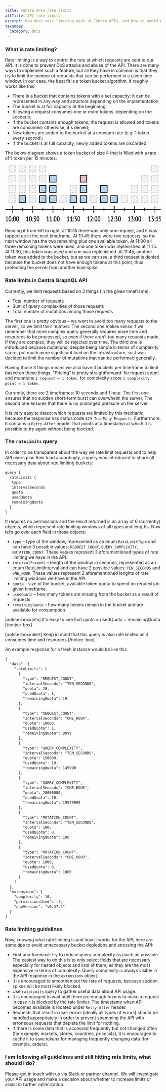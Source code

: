 ```yaml
---
title: Centra APIs rate limits
altTitle: API rate limits
excerpt: How does rate limiting work in Centra APIs, and how to avoid API rate limits issues
taxonomy:
  category: docs
---
```


### What is rate limiting?

Rate limiting is a way to control the rate at which requests are sent to our API. It is done to prevent DoS attacks and abuse of the API. There are many ways to implement such a feature, but all they have in common is that they try to limit the number of requests that can be performed in a given time window. In our case, the best fit is a token bucket algorithm. It roughly works like this:  
* There is a bucket that contains tokens with a set capacity; it can be represented in any way and structure depending on the implementation;
* The bucket is at full capacity at the beginning;
* Allowing a request consumes one or more tokens, depending on the scenario;
* If the bucket contains enough tokens, the request is allowed and tokens are consumed; otherwise, it's denied;
* New tokens are added to the bucket at a constant rate (e.g. 1 token every second);
* If the bucket is at full capacity, newly added tokens are discarded.

The below diagram shows a token bucket of size 4 that is filled with a rate of 1 token per 15 minutes:

![](rate-limit-timeline.png)

Reading it from left to right, at 10:15 there was only one request, and it was topped up in the next timeframe. At 10:45 there were two requests, so the next window has the two remaining plus one available token. At 11:00 all three remaining tokens were used, and one token was replenished at 11:15. At 11:30, this token was used and one was replenished. At 11:45, another token was added to the bucket, but as we can see, a third request is denied because the bucket does not have enough tokens at this point, thus protecting the server from another load spike.

### Rate limits in Centra GraphQL API

Currently, we limit requests based on 3 things (in the given timeframe):  
* Total number of requests
* Sum of query complexities of those requests
* Total number of mutations among those requests

The first one is pretty obvious – we want to avoid too many requests to the server, so we limit their number. The second one makes sense if we remember that more complex query generally requires more time and resources to be processed, so even if there aren’t too many requests made, if they are complex, they will be rejected over time. The third one is introduced because mutations, despite being simple in terms of complexity score, put much more significant load on the infrastructure, so it was decided to limit the number of mutations that can be performed generally.

Having those 3 things means we also have 3 buckets per timeframe to limit based on these things. “Pricing“ is pretty straightforward: for request count and mutations `1 request = 1 token`, for complexity score `1 complexity point = 1 token`.

Currently, there are 2 timeframes: 10 seconds and 1 hour. The first one ensures that no sudden short-term burst can overwhelm the server. The second one ensures that there is no prolonged pressure on the server.

It is very easy to detect which requests are limited by this mechanic, because the response has status code `429 Too Many Requests`. Furthermore, it contains a `Retry-After` header that points at a timestamp at which it is possible to try again without being blocked.

### The `rateLimits` query

In order to be transparent about the way we rate limit requests and to help API users plan their load accordingly, a query was introduced to share all necessary data about rate limiting buckets:

```gql
query {
  rateLimits {
   type
   intervalSeconds
   quota
   usedQuota
   remainingQuota
  }
}
```

It requires no permissions and the result returned is an array of 6 (currently) objects, which represent rate limiting windows of all types and lengths. Now let’s go over each field in those objects:
* `type` – type of the window, represented as an enum `RateLimitType` and can have 3 possible values: `REQUEST_COUNT`, `QUERY_COMPLEXITY`, `MUTATION_COUNT`. These values represent 3 aforementioned types of rate limiting we have in the API.
* `intervalSeconds` – length of the window in seconds, represented as an enum RateLimitInterval and can have 2 possible values: `TEN_SECONDS` and `ONE_HOUR`. These values represent 2 aforementioned lenghts of rate limiting windows we have in the API.
* `quota` – size of the bucket, available token quota to spend on requests in given timeframe.
* `usedQuota` – how many tokens are missing from the bucket as a result of requests.
* `remainingQuota` – how many tokens remain in the bucket and are available for consumption.

[notice-box=info]
It's easy to see that quota = usedQuota + remainingQuota
[/notice-box]

[notice-box=alert]
Keep in mind that this query is also rate limited as it consumes time and resources
[/notice-box]

An example response for a fresh instance would be like this:

```gql
{
  "data": {
    "rateLimits": [
      {
        "type": "REQUEST_COUNT",
        "intervalSeconds": "TEN_SECONDS",
        "quota": 20,
        "usedQuota": 1,
        "remainingQuota": 19
      },
      {
        "type": "REQUEST_COUNT",
        "intervalSeconds": "ONE_HOUR",
        "quota": 10000,
        "usedQuota": 1,
        "remainingQuota": 9999
      },
      {
        "type": "QUERY_COMPLEXITY",
        "intervalSeconds": "TEN_SECONDS",
        "quota": 150000,
        "usedQuota": 10,
        "remainingQuota": 149990
      },
      {
        "type": "QUERY_COMPLEXITY",
        "intervalSeconds": "ONE_HOUR",
        "quota": 20000000,
        "usedQuota": 10,
        "remainingQuota": 19999990
      },
      {
        "type": "MUTATION_COUNT",
        "intervalSeconds": "TEN_SECONDS",
        "quota": 100,
        "usedQuota": 0,
        "remainingQuota": 100
      },
      {
        "type": "MUTATION_COUNT",
        "intervalSeconds": "ONE_HOUR",
        "quota": 1000,
        "usedQuota": 0,
        "remainingQuota": 1000
      }
    ]
  },
  "extensions": {
    "complexity": 10,
    "permissionsUsed": [],
    "appVersion": "v0.37.4"
  }
}
```

### Rate limiting guidelines

Now, knowing what rate limiting is and how it works for the API, here are some tips to avoid unnecessary bucket depletions and stressing the API:
* First and foremost: try to reduce query complexity as much as possible. The easiest way to do this is to only select fields that are necessary, especially for nested objects and lists of them, as they are the most expensive in terms of complexity. Query complexity is always visible in the API response in the `extensions` object.
* It is encouraged to smoothen out the rate of requests, because sudden spikes will be most likely blocked.
* Use `rateLimits` query to gather useful data about API usage.
* It is encouraged to wait until there are enough tokens to make a request in case it is blocked by the rate limiter. The timestamp when API becomes available is located under `Retry-After` header.
* Requests that result in user errors (ideally all types of errors) should be handled appropriately in order to prevent spamming the API with erroneous requests that deplete the limit for nothing.
* If there is some data that is accessed frequently but not changed often (for example, markets, stores, countries, pricelists), it is encouraged to cache it to save tokens for managing frequently changing data (for example, orders).

### I am following all guidelines and still hitting rate limits, what should I do?

Please get in touch with us via Slack or partner channel. We will investigate your API usage and make a decision about whether to increase limits or assist in further optimization.
